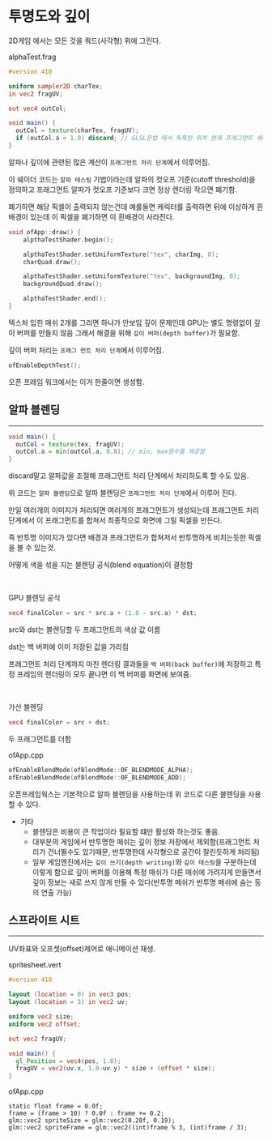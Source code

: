 # 투명도와 깊이

2D게임 에서는 모든 것을 쿼드(사각형) 위에 그린다.

alphaTest.frag

```glsl
#version 410

uniform sampler2D charTex;
in vec2 fragUV;

out vec4 outCol;

void main() {
  outCol = texture(charTex, fragUV);
  if (outCol.a < 1.0) discard; // GLSL문법 에서 독특한 위치 현재 프레그먼트 쉐이더를 종료함(프래그 먼트 처리를 하지않고 폐기함, 정확히는 현재 파이프 라인에서 폐기함)
}
```

알파나 깊이에 관련된 많은 계산이 `프래그먼트 처리 단계`에서 이루어짐.

이 쉐이더 코드는 `알파 테스팅` 기법이라는데 알파의 컷오프 기준(cutoff threshold)을 정의하고 프래그먼트 알파가 컷오프 기준보다 크면 정상 렌더링 작으면 폐기함.

폐기하면 해당 픽셀이 출력되지 않는건데 예를들면 케릭터를 출력하면 뒤에 이상하게 흰 배경이 있는데 이 픽셀을 폐기하면 이 흰배경이 사라진다.

```cpp
void ofApp::draw() {
	alpthaTestShader.begin();

	alpthaTestShader.setUniformTexture("tex", charImg, 0);
	charQuad.draw();

	alpthaTestShader.setUniformTexture("tex", backgroundImg, 0);
	backgroundQuad.draw();

	alpthaTestShader.end();
}
```

텍스처 입힌 매쉬 2개를 그리면 하나가 안보임 깊이 문제인데 GPU는 별도 명령없이 깊이 버퍼를 만들지 않음 그래서 해결을 위해 `깊이 버퍼(depth buffer)`가 필요함.

깊이 버퍼 처리는 `프래그 먼트 처리 단계`에서 이루어짐.

```cpp
ofEnableDepthTest();
```

오픈 프레임 워크에서는 이거 한줄이면 생성함.

## 알파 블렌딩

---

```glsl
void main() {
  outCol = texture(tex, fragUV);
  outCol.a = min(outCol.a, 0.8); // min, max함수를 제공함
}
```
discard말고 알파값을 조절해 프래그먼트 처리 단계에서 처리하도록 할 수도 있음.

위 코드는 `알파 블렌딩`으로 알파 블렌딩은 `프래그먼트 처리 단계`에서 이루어 진다.

만일 여러개의 이미지가 처리되면 여러개의 프래그먼트가 생성되는데 프래그먼트 처리 단계에서 이 프래그먼트를 합쳐서 최종적으로 화면에 그릴 픽셀을 만든다.

즉 반투명 이미지가 있다면 배경과 프래그먼트가 합쳐저서 반투명하게 비치는듯한 픽셀을 볼 수 있는것.

어떻게 색을 섞을 지는 블렌딩 공식(blend equation)이 결정함

</br>

GPU 블렌딩 공식

```glsl
vec4 finalColor = src * src.a + (1.0 - src.a) * dst;
```
src와 dst는 블렌딩할 두 프래그먼트의 색상 값 이름

dst는 백 버퍼에 이미 저장된 값을 가리킴

프래그먼트 처리 단계까지 마친 렌더링 결과들을 `백 버퍼(back buffer)`에 저장하고 특정 프레임의 렌더링이 모두 끝나면 이 백 버퍼를 화면에 보여줌.

</br>

가산 블렌딩
```glsl
vec4 finalColor = src + dst;
```
두 프래그먼트를 더함

ofApp.cpp
```cpp
ofEnableBlendMode(ofBlendMode::OF_BLENDMODE_ALPHA);
ofEnableBlendMode(ofBlendMode::OF_BLENDMODE_ADD);
```
오픈프레임웍스는 기본적으로 알파 블렌딩을 사용하는데 위 코드로 다른 블렌딩을 사용할 수 있다.

* 기타
  * 블렌딩은 비용이 큰 작업이라 필요할 떄만 활성화 하는것도 좋음.
  * 대부분의 게임에서 반투명한 매쉬는 깊이 정보 저장에서 제외함(프래그먼트 처리가 건너뛸수도 있기때문, 반투명한데 사각형으로 공간이 잘린듯하게 처리됨)
  * 일부 게임엔진에서는 `깊이 쓰기(depth writing)`와 `깊이 테스팅`을 구분하는데 이렇게 함으로 깊이 버퍼를 이용해 특정 매쉬가 다른 매쉬에 가려지게 만들면서 깊이 정보는 새로 쓰지 않게 만들 수 있다(반투명 메쉬가 반투명 메쉬에 숨는 등의 연출 가능)

## 스프라이트 시트

---

UV좌표와 오프셋(offset)제어로 애니메이션 재생.

spritesheet.vert
```glsl
#version 410

layout (location = 0) in vec3 pos;
layout (location = 3) in vec2 uv;

uniform vec2 size;
uniform vec2 offset;

out vec2 fragUV;

void main() {
  gl_Position = vec4(pos, 1.0);
  fragUV = vec2(uv.x, 1.0-uv.y) * size + (offset * size);
}
```

ofApp.cpp
```
static float frame = 0.0f;
frame = (frame > 10) ? 0.0f : frame += 0.2;
glm::vec2 spriteSize = glm::vec2(0.28f, 0.19);
glm::vec2 spriteFrame = glm::vec2((int)frame % 3, (int)frame / 3);
```